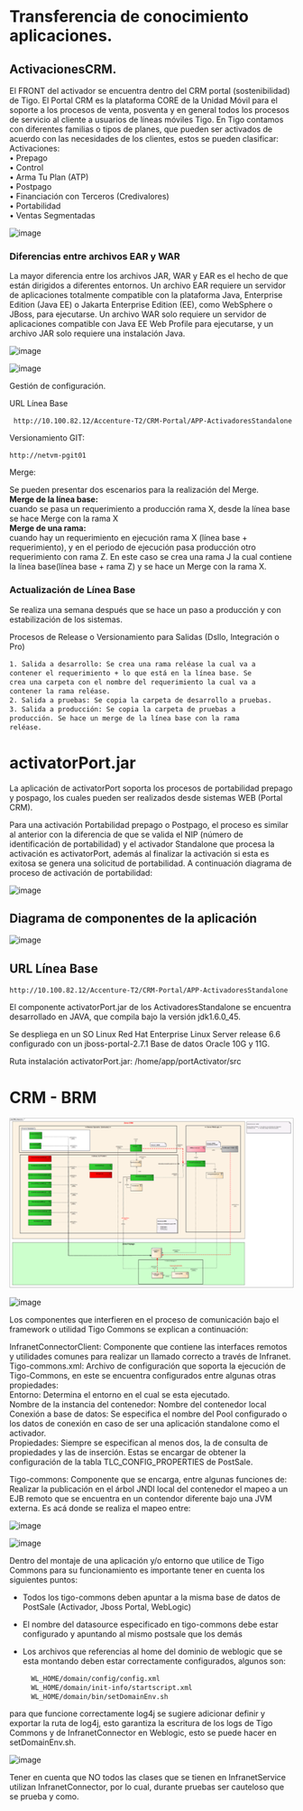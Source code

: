 # Transferencia de conocimiento aplicaciones.

## ActivacionesCRM.  

El FRONT del activador se encuentra dentro del CRM portal (sostenibilidad) de Tigo. El Portal CRM es la plataforma CORE de la Unidad Móvil para el soporte a los procesos de venta, posventa y en general todos los procesos de servicio al cliente a usuarios de líneas móviles Tigo.
En Tigo contamos con diferentes familias o tipos de planes, que pueden ser activados de acuerdo con las necesidades de los clientes, estos se pueden clasificar:  
Activaciones:  
    • Prepago  
    • Control  
    • Arma Tu Plan (ATP)  
    • Postpago  
    • Financiación con Terceros (Credivalores)  
    • Portabilidad  
    • Ventas Segmentadas  
    
![image](https://user-images.githubusercontent.com/31891276/127529510-4addcfd8-85a3-4be8-a861-75b2a94467a4.png)

### Diferencias entre archivos EAR y WAR
La mayor diferencia entre los archivos JAR, WAR y EAR es el hecho de que están dirigidos a diferentes entornos. 
Un archivo EAR requiere un servidor de aplicaciones totalmente compatible con la plataforma Java, Enterprise Edition (Java EE) o Jakarta Enterprise Edition (EE), 
como WebSphere o JBoss, para ejecutarse. Un archivo WAR solo requiere un servidor de aplicaciones compatible con Java EE Web Profile para ejecutarse, y un archivo JAR
solo requiere una instalación Java.

![image](https://user-images.githubusercontent.com/31891276/127529649-9b091bb0-1ec2-48b7-96bd-b4dcae7a9275.png)

![image](https://user-images.githubusercontent.com/31891276/127529680-0887edf0-b289-41f4-9cb6-a77c9fd55bd0.png)


Gestión de configuración.

URL Línea Base 
        
     http://10.100.82.12/Accenture-T2/CRM-Portal/APP-ActivadoresStandalone

Versionamiento GIT:

    http://netvm-pgit01

Merge:

Se pueden presentar dos escenarios para la realización del Merge.  
**Merge de la línea base:**  
cuando se pasa un requerimiento a producción rama X, desde la línea base se hace Merge con la rama X  
**Merge de una rama:**  
cuando hay un requerimiento en ejecución rama X (línea base + requerimiento), y en el periodo de ejecución pasa producción otro requerimiento con rama Z.
En este caso se crea una rama J la cual contiene la línea base(línea base + rama Z) y se hace un Merge con la rama X.

### Actualización de Línea Base  
Se realiza una semana después que se hace un paso a producción y con estabilización de los sistemas.

Procesos de Release o Versionamiento para Salidas (Dsllo, Integración o Pro)

    1. Salida a desarrollo: Se crea una rama reléase la cual va a
    contener el requerimiento + lo que está en la línea base. Se
    crea una carpeta con el nombre del requerimiento la cual va a
    contener la rama reléase.
    2. Salida a pruebas: Se copia la carpeta de desarrollo a pruebas.
    3. Salida a producción: Se copia la carpeta de pruebas a
    producción. Se hace un merge de la línea base con la rama
    reléase.

# activatorPort.jar

La aplicación de activatorPort soporta los procesos de portabilidad prepago y pospago, los cuales pueden ser realizados desde sistemas WEB (Portal CRM).

Para una activación Portabilidad prepago o Postpago, el proceso es similar al anterior con la diferencia de que se valida el NIP (número de identificación de portabilidad) y el activador Standalone que procesa la activación es activatorPort, además al finalizar la activación si esta es exitosa se genera una solicitud de portabilidad. A continuación diagrama de proceso de activación de portabilidad:

![image](https://user-images.githubusercontent.com/31891276/127536351-40c9f753-0cd9-410e-b9f4-3cd29b90464b.png)

## Diagrama de componentes de la aplicación

![image](https://user-images.githubusercontent.com/31891276/127536384-736e4275-5472-49d2-bf2e-0dace1708fa4.png)



## URL Línea Base

    http://10.100.82.12/Accenture-T2/CRM-Portal/APP-ActivadoresStandalone


El componente activatorPort.jar de los ActivadoresStandalone se encuentra desarrollado en JAVA, que compila bajo la versión jdk1.6.0_45.    

Se despliega en un SO Linux Red Hat Enterprise Linux Server release 6.6 configurado con un jboss-portal-2.7.1 Base de datos Oracle 10G y 11G. 

Ruta instalación activatorPort.jar: /home/app/portActivator/src   

# CRM - BRM

![src/BRM.png](src/BRM.PNG)

![image](https://user-images.githubusercontent.com/31891276/127554363-78bbd278-6879-4647-b409-cb44ce4a1651.png)

Los componentes que interfieren en el proceso de comunicación bajo el framework o utilidad Tigo Commons se explican a continuación:  

InfranetConnectorClient: Componente que contiene las interfaces remotos y utilidades comunes para realizar un llamado correcto a través de Infranet.   
Tigo-commons.xml: Archivo de configuración que soporta la ejecución de Tigo-Commons, en este se encuentra configurados entre algunas otras propiedades:  
Entorno: Determina el entorno en el cual se esta ejecutado.  
Nombre de la instancia del contenedor: Nombre del contenedor local  
Conexión a base de datos: Se especifica el nombre del Pool configurado o los datos de conexión en caso de ser una aplicación standalone como el activador.  
Propiedades: Siempre se especifican al menos dos, la de consulta de propiedades y las de inserción. Estas se encargar de obtener la configuración de la tabla TLC_CONFIG_PROPERTIES de PostSale.  

Tigo-commons: Componente que se encarga, entre algunas funciones de:  
Realizar la publicación en el árbol JNDI local del contenedor el mapeo a un EJB remoto que se encuentra en un contendor diferente bajo una JVM externa. Es acá donde se realiza el mapeo entre:   

![image](https://user-images.githubusercontent.com/31891276/127554586-74881c68-58d2-4321-bad4-b2f8f6f78c53.png)

![image](https://user-images.githubusercontent.com/31891276/127555393-ef827c0d-8098-49c5-956d-4155215ecaf6.png)

Dentro del montaje de una aplicación y/o entorno que utilice de Tigo Commons para su funcionamiento es importante tener en cuenta los siguientes puntos:

- Todos los tigo-commons deben apuntar a la misma base de datos de PostSale (Activador, Jboss Portal, WebLogic)  
- El nombre del datasource especificado en tigo-commons debe estar configurado y apuntando al mismo postsale que los demás  
- Los archivos que referencias al home del dominio de weblogic que se esta montando deben estar correctamente configurados, algunos son:  

        WL_HOME/domain/config/config.xml
        WL_HOME/domain/init-info/startscript.xml
        WL_HOME/domain/bin/setDomainEnv.sh
        
para que funcione correctamente log4j se sugiere adicionar definir y exportar la ruta de log4j, esto garantiza la escritura de los logs de Tigo Commons y de InfranetConnector en Weblogic, esto se puede hacer en setDomainEnv.sh.

![image](https://user-images.githubusercontent.com/31891276/127556281-af8206c8-8d10-4b9a-9653-296949bda97e.png)

Tener en cuenta que NO todos las clases que se tienen en InfranetService utilizan InfranetConnector, por lo cual, durante pruebas ser cauteloso que se prueba y como.

